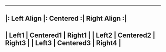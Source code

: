 -------------------------------------------
|: Left Align |: Centered :| Right Align :|
-------------------------------------------
| Left1      |  Centered1  |       Right1 |
| Left2      |  Centered2  |       Right3 |
| Left3      |  Centered3  |       Right4 |
-------------------------------------------
